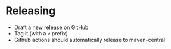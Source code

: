 # Releasing

* Draft a [new release on GitHub](https://github.com/lightbend/sbt-paradox-dependencies/releases)
* Tag it (with a `v` prefix)
* Github actions should automatically release to maven-central
